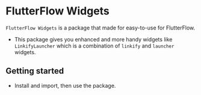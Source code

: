 # FlutterFlow Widgets

`FlutterFlow Widgets` is a package that made for easy-to-use for FlutterFlow.

- This package gives you enhanced and more handy widgets like `LinkifyLauncher` which is a combination of `linkify` and `launcher` widgets.

## Getting started

- Install and import, then use the package.


